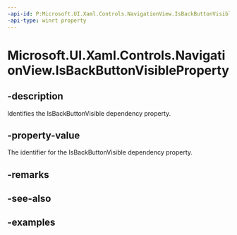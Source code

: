 ```yaml
---
-api-id: P:Microsoft.UI.Xaml.Controls.NavigationView.IsBackButtonVisibleProperty
-api-type: winrt property
---
```

<!-- Property syntax.
public DependencyProperty IsBackButtonVisibleProperty { get; }
-->

# Microsoft.UI.Xaml.Controls.NavigationView.IsBackButtonVisibleProperty


## -description

Identifies the IsBackButtonVisible dependency property.


## -property-value

The identifier for the IsBackButtonVisible dependency property.


## -remarks


## -see-also


## -examples


